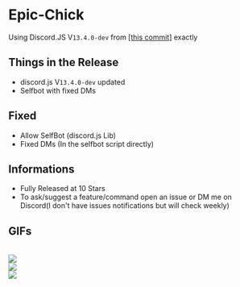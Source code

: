 # Epic-Chick

Using Discord.JS V`13.4.0-dev` from [[this commit]](https://github.com/discordjs/discord.js/tree/54f937d82c4159d85e348dfb63b28f9f0c554805) exactly<br>

## Things in the Release
- discord.js V`13.4.0-dev` updated
- Selfbot with fixed DMs
## Fixed
- Allow SelfBot (discord.js Lib)
- Fixed DMs (In the selfbot script directly)
## Informations
- Fully Released at 10 Stars
- To ask/suggest a feature/command open an issue or DM me on Discord(I don't have issues notifications but will check weekly)
## GIFs
<br>![](https://i.imgur.com/K59OzBv.gif)<br>![](https://i.imgur.com/MjAAkgP.gif)<br>![](https://i.imgur.com/1mjxxJ3.gif)
